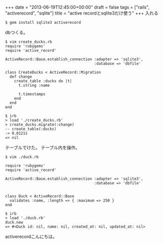 +++
date = "2013-06-19T12:45:00+00:00"
draft = false
tags = ["rails", "activerecord", "sqlite"]
title = "active recordとsqlite3だけ使う"
+++
入れる

	$ gem install sqlite3 activerecord
	
dbつくる。

	$ vim create_ducks.rb
	require 'rubygems'
	require 'active_record'
	
	ActiveRecord::Base.establish_connection :adapter => 'sqlite3',
	                                        :database => 'dbfile'
	
	class CreateDucks < ActiveRecord::Migration
	  def change
	    create_table :ducks do |t|
	      t.string :name
	
	      t.timestamps
	    end
	  end
	end

	$ irb
	> load './create_ducks.rb'
	> create_ducks.migrate(:change)
	-- create_table(:ducks)
	-> 0.0121s
	=> nil
 
テーブルでけた。
テーブル内を操作。

	$ vim ./duck.rb

	require 'rubygems'
	require 'active_record'
	
	ActiveRecord::Base.establish_connection :adapter => 'sqlite3',
	                                        :database => 'dbfile'
	
	
	class Duck < ActiveRecord::Base
	  validates :name, :length => { :maximum => 250 }
	end

	$ irb
	> load './duck.rb'
	duck.new
	=> #<Duck id: nil, name: nil, created_at: nil, updated_at: nil>
	
activerecordこんにちは。
